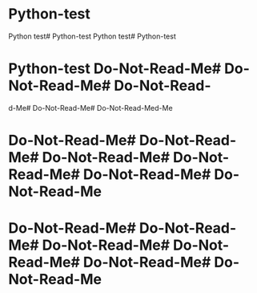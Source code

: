 # Python-test
Python test# Python-test
Python test# Python-test
# Python-test Do-Not-Read-Me# Do-Not-Read-Me# Do-Not-Read-

d-Me# Do-Not-Read-Me# Do-Not-Read-Med-Me
# Do-Not-Read-Me# Do-Not-Read-Me# Do-Not-Read-Me# Do-Not-Read-Me# Do-Not-Read-Me# Do-Not-Read-Me


# Do-Not-Read-Me# Do-Not-Read-Me# Do-Not-Read-Me# Do-Not-Read-Me# Do-Not-Read-Me# Do-Not-Read-Me
